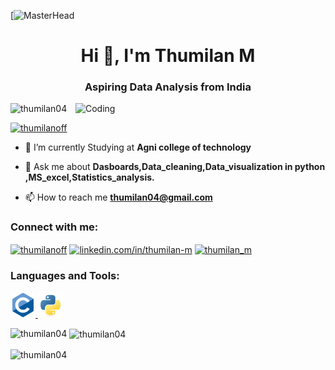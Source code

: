 [![MasterHead](https://imarticus.org/blog/wp-content/uploads/2019/05/daonline.gif)
<h1 align="center">Hi 👋, I'm Thumilan M</h1>
<h3 align="center">Aspiring Data Analysis from India</h3>

 <img align="right" alt="Coding" width="400" src="https://media.licdn.com/dms/image/D4E12AQHZSb3OXp0RGQ/article-cover_image-shrink_720_1280/0/1666602850269?e=2147483647&v=beta&t=ZqZgp3CIKESBPRb840PIbi9OaUkrATFuIEX8H2Mdg9M">

<p align="left"> <img src="https://komarev.com/ghpvc/?username=thumilan04&label=Profile%20views&color=0e75b6&style=flat" alt="thumilan04" /> </p>

<p align="left"> <a href="https://twitter.com/thumilanoff" target="blank"><img src="https://img.shields.io/twitter/follow/thumilanoff?logo=twitter&style=for-the-badge" alt="thumilanoff" /></a> </p>

- 🔭 I’m currently Studying at **Agni college of technology**

- 💬 Ask me about **Dasboards,Data_cleaning,Data_visualization in python ,MS_excel,Statistics_analysis.**

- 📫 How to reach me **thumilan04@gmail.com**

<h3 align="left">Connect with me:</h3>
<p align="left">
<a href="https://twitter.com/thumilanoff" target="blank"><img align="center" src="https://raw.githubusercontent.com/rahuldkjain/github-profile-readme-generator/master/src/images/icons/Social/twitter.svg" alt="thumilanoff" height="30" width="40" /></a>
<a href="https://linkedin.com/in/linkedin.com/in/thumilan-m" target="blank"><img align="center" src="https://raw.githubusercontent.com/rahuldkjain/github-profile-readme-generator/master/src/images/icons/Social/linked-in-alt.svg" alt="linkedin.com/in/thumilan-m" height="30" width="40" /></a>
<a href="https://instagram.com/thumilan_m" target="blank"><img align="center" src="https://raw.githubusercontent.com/rahuldkjain/github-profile-readme-generator/master/src/images/icons/Social/instagram.svg" alt="thumilan_m" height="30" width="40" /></a>
</p>

<h3 align="left">Languages and Tools:</h3>
<p align="left"> <a href="https://www.cprogramming.com/" target="_blank" rel="noreferrer"> <img src="https://raw.githubusercontent.com/devicons/devicon/master/icons/c/c-original.svg" alt="c" width="40" height="40"/> </a> <a href="https://www.python.org" target="_blank" rel="noreferrer"> <img src="https://raw.githubusercontent.com/devicons/devicon/master/icons/python/python-original.svg" alt="python" width="40" height="40"/> </a> </p>

<p><img align="left" src="https://github-readme-stats.vercel.app/api/top-langs?username=thumilan04&show_icons=true&locale=en&layout=compact" alt="thumilan04" /></p>

<p>&nbsp;<img align="center" src="https://github-readme-stats.vercel.app/api?username=thumilan04&show_icons=true&locale=en" alt="thumilan04" /></p>

<p><img align="center" src="https://github-readme-streak-stats.herokuapp.com/?user=thumilan04&" alt="thumilan04" /></p>

